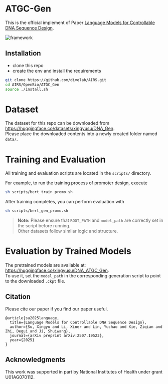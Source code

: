 # ATGC-Gen

This is the official implement of Paper [Language Models for Controllable DNA Sequence Design](https://arxiv.org/abs/2507.19523). 

![framework](images/framework.png)

## Installation

- clone this repo
- create the env and install the requirements
  
```bash
git clone https://github.com/divelab/AIRS.git
cd AIRS/OpenBio/ATGC_Gen
source ./install.sh
```

# Dataset

The dataset for this repo can be downloaded from https://huggingface.co/datasets/xingyusu/DNA_Gen. \
Please place the downloaded contents into a newly created folder named `data/`.


# Training and Evaluation

All training and evaluation scripts are located in the `scripts/` directory.

For example, to run the training process of promoter design, execute
```bash
sh scripts/bert_train_promo.sh
```

After training completes, you can perform evaluation with
```bash
sh scripts/bert_gen_promo.sh
```

> **Note:** Please ensure that `ROOT_PATH` and `model_path` are correctly set in the script before running.  
> Other datasets follow similar logic and structure.



# Evaluation by Trained Models

The pretrained models are available at: https://huggingface.co/xingyusu/DNA_ATGC_Gen. \
To use it, set the `model_path` in the corresponding generation script to point to the downloaded `.ckpt` file.



## Citation


Please cite our paper if you find our paper useful.

```
@article{su2025language,
  title={Language Models for Controllable DNA Sequence Design},
  author={Su, Xingyu and Li, Xiner and Lin, Yuchao and Xie, Ziqian and Zhi, Degui and Ji, Shuiwang},
  journal={arXiv preprint arXiv:2507.19523},
  year={2025}
}
```

## Acknowledgments

This work was supported in part by National Institutes of Health under grant U01AG070112.
